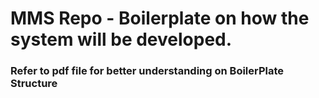 # MMS Repo - Boilerplate on how the system will be developed. 
### Refer to pdf file for better understanding on BoilerPlate Structure

